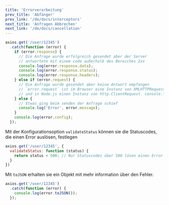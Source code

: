 ```yaml
---
title: 'Errorverarbeitung'
prev_title: 'Abfänger'
prev_link: '/de/docs/interceptors'
next_title: 'Anfragen Abbrechen'
next_link: '/de/docs/cancellation'
---
```


```js
axios.get('/user/12345')
  .catch(function (error) {
    if (error.response) {
      // Die Anfrage wurde erfolgreich gesendet aber der Server
      // antwortete mit einem code außerhalb des Bereiches 2xx
      console.log(error.response.data);
      console.log(error.response.status);
      console.log(error.response.headers);
    } else if (error.request) {
      // Die Anfrage wurde gesendet aber keine Antwort empfangen
      // `error.request` ist im Browser eine Instanz von XMLHTTPRequest
      // und in Node.js einen Instanz von http.ClientRequest. console.log(error.request);
    } else {
      // Etwas ging beim senden der Anfrage schief
      console.log('Error', error.message);
    }
    console.log(error.config);
  });
```

Mit der Konfigurationsoption `validateStatus` können sie die Statuscodes, die einen Error auslösen, festlegen

```js
axios.get('/user/12345', {
  validateStatus: function (status) {
    return status < 500; // Nur Statuscodes über 500 lösen einen Error aus
  }
})
```

Mit `toJSON` erhalten sie ein Objekt mit mehr information über den Fehler.

```js
axios.get('/user/12345')
  .catch(function (error) {
    console.log(error.toJSON());
  });
```